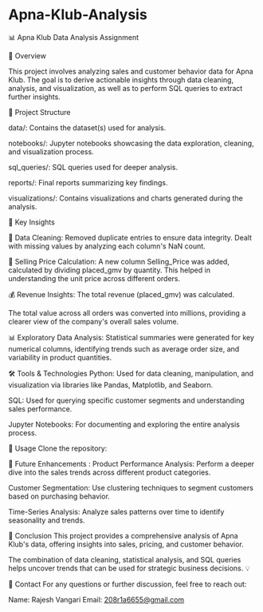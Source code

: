 # Apna-Klub-Analysis
📊 Apna Klub Data Analysis Assignment

📝 Overview

This project involves analyzing sales and customer behavior data for Apna Klub. The goal is to derive actionable insights through data cleaning, analysis, and visualization, as well as to perform SQL queries to extract further insights.

📁 Project Structure

data/: Contains the dataset(s) used for analysis.

notebooks/: Jupyter notebooks showcasing the data exploration, cleaning, and visualization process.

sql_queries/: SQL queries used for deeper analysis.

reports/: Final reports summarizing key findings.

visualizations/: Contains visualizations and charts generated during the analysis.

🔑 Key Insights

🧹 Data Cleaning:
Removed duplicate entries to ensure data integrity.
Dealt with missing values by analyzing each column's NaN count.

💸 Selling Price Calculation:
A new column Selling_Price was added, calculated by dividing placed_gmv by quantity. This helped in understanding the unit price across different orders.

💰 Revenue Insights:
The total revenue (placed_gmv) was calculated.

The total value across all orders was converted into millions, providing a clearer view of the company's overall sales volume.

📊 Exploratory Data Analysis:
Statistical summaries were generated for key numerical columns, identifying trends such as average order size, and variability in product quantities.

🛠️ Tools & Technologies
Python: Used for data cleaning, manipulation, and visualization via libraries like Pandas, Matplotlib, and Seaborn.

SQL: Used for querying specific customer segments and understanding sales performance.

Jupyter Notebooks: For documenting and exploring the entire analysis process.

🚀 Usage
Clone the repository:


🔮 Future Enhancements : 
Product Performance Analysis: Perform a deeper dive into the sales trends across different product categories.

Customer Segmentation: Use clustering techniques to segment customers based on purchasing behavior.

Time-Series Analysis: Analyze sales patterns over time to identify seasonality and trends.

📌 Conclusion
This project provides a comprehensive analysis of Apna Klub's data, offering insights into sales, pricing, and customer behavior.

The combination of data cleaning, statistical analysis, and SQL queries helps uncover trends that can be used for strategic business decisions. 💡

📧 Contact
For any questions or further discussion, feel free to reach out:

Name: Rajesh Vangari
Email: 208r1a6655@gmail.com
